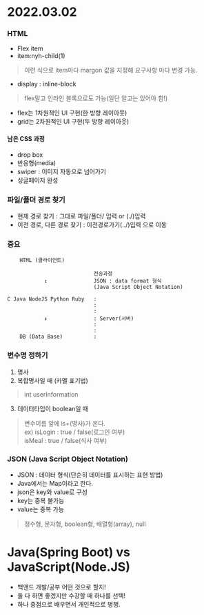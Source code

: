 # 2022.03.02

### HTML
- Flex item
- item:nyh-child(1)
> 이런 식으로 item마다 margon 값을 지정해   요구사항 마다 변경 가능.

- display : inline-block
> flex말고 인라인 블록으로도 가능(일단 알고는 있어야 함!)

- flex는 1차원적인 UI 구현(한 방향 레이아웃)
- grid는 2차원적인 UI 구현(두 방향 레이아웃)

#### 남은 CSS 과정
- drop box
- 반응형(media)
- swiper : 이미지 자동으로 넘어가기
- 싱글페이지 완성


### 파일/폴더 경로 찾기
- 현재 경로 찾기 : 그대로 파일/폴더/ 입력 or (./)입력
- 이전 경로, 다른 경로 찾기 : 이전경로가기(../)입력 으로 이동

### 중요
```
    HTML (클라이언트)
    
                            전송과정
            ↕               JSON : data format 형식
                            (Java Script Object Notation)

C Java NodeJS Python Ruby   :
                            :
                            :
            ↕               : Server(서버)
                            :
                            :
    DB (Data Base)          :
```

### 변수명 정하기
1. 명사
2. 복합명사일 때 (카멜 표기법)
> int userInformation
3. 데이터타입이 boolean일 때
> 변수이름 앞에 is+(명사)가 온다.   
> ex)   isLogin : true / false(로그인 여부)   
>       isMeal : true / false(식사 여부)

### JSON (Java Script Object Notation)
- JSON : 데이터 형식(단순히 데이터를 표시하는 표현 방법)
- Java에서는 Map이라고 한다.
- json은 key와 value로 구성
- key는 중복 불가능
- value는 중복 가능
> 정수형, 문자형, boolean형, 배열형(array), null


# Java(Spring Boot) vs JavaScript(Node.JS)
- 백앤드 개발/공부 어떤 것으로 할지!
- 둘 다 하면 좋겠지만 수강할 때 하나를 선택!
- 하나 중점으로 배우면서 개인적으로 병행.